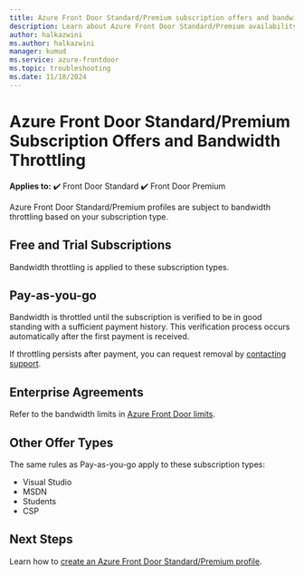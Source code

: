 ```yaml
---
title: Azure Front Door Standard/Premium subscription offers and bandwidth throttling
description: Learn about Azure Front Door Standard/Premium availability for a specific subscription type.
author: halkazwini
ms.author: halkazwini
manager: kumud
ms.service: azure-frontdoor
ms.topic: troubleshooting
ms.date: 11/18/2024
---
```


# Azure Front Door Standard/Premium Subscription Offers and Bandwidth Throttling

**Applies to:** :heavy_check_mark: Front Door Standard :heavy_check_mark: Front Door Premium

Azure Front Door Standard/Premium profiles are subject to bandwidth throttling based on your subscription type.

## Free and Trial Subscriptions

Bandwidth throttling is applied to these subscription types.

## Pay-as-you-go

Bandwidth is throttled until the subscription is verified to be in good standing with a sufficient payment history. This verification process occurs automatically after the first payment is received.

If throttling persists after payment, you can request removal by [contacting support](https://portal.azure.com/?#blade/Microsoft_Azure_Support/HelpAndSupportBlade).

## Enterprise Agreements

Refer to the bandwidth limits in [Azure Front Door limits](../../azure-resource-manager/management/azure-subscription-service-limits.md#azure-front-door-standard-and-premium-service-limits).

## Other Offer Types

The same rules as Pay-as-you-go apply to these subscription types:

- Visual Studio
- MSDN
- Students
- CSP

## Next Steps

Learn how to [create an Azure Front Door Standard/Premium profile](create-front-door-portal.md).
